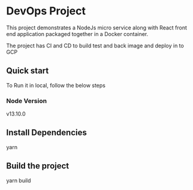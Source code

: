 # DevOps Project

This project demonstrates a NodeJs micro service along with React front end application packaged together in a Docker container.

The project has CI and CD to build test and back image and deploy in to GCP

## Quick start

To Run it in local, follow the below steps

### Node Version

v13.10.0

## Install Dependencies

yarn

## Build the project

yarn build
